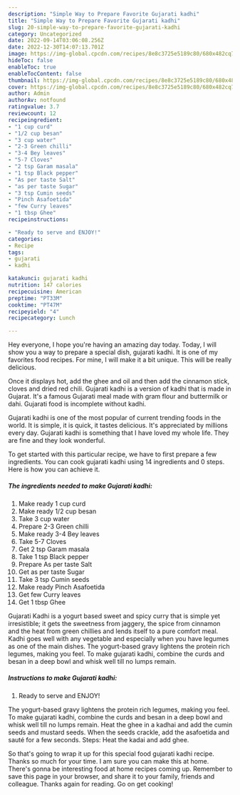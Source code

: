 ```yaml
---
description: "Simple Way to Prepare Favorite Gujarati kadhi"
title: "Simple Way to Prepare Favorite Gujarati kadhi"
slug: 20-simple-way-to-prepare-favorite-gujarati-kadhi
category: Uncategorized
date: 2022-09-14T03:06:08.256Z
date: 2022-12-30T14:07:13.701Z
image: https://img-global.cpcdn.com/recipes/8e8c3725e5189c80/680x482cq70/gujarati-kadhi-recipe-main-photo.jpg
hideToc: false
enableToc: true
enableTocContent: false
thumbnail: https://img-global.cpcdn.com/recipes/8e8c3725e5189c80/680x482cq70/gujarati-kadhi-recipe-main-photo.jpg
cover: https://img-global.cpcdn.com/recipes/8e8c3725e5189c80/680x482cq70/gujarati-kadhi-recipe-main-photo.jpg
author: Admin
authorAv: notfound
ratingvalue: 3.7
reviewcount: 12
recipeingredient:
- "1 cup curd"
- "1/2 cup besan"
- "3 cup water"
- "2-3 Green chilli"
- "3-4 Bey leaves"
- "5-7 Cloves"
- "2 tsp Garam masala"
- "1 tsp Black pepper"
- "As per taste Salt"
- "as per taste Sugar"
- "3 tsp Cumin seeds"
- "Pinch Asafoetida"
- "few Curry leaves"
- "1 tbsp Ghee"
recipeinstructions:

- "Ready to serve and ENJOY!"
categories:
- Recipe
tags:
- gujarati
- kadhi

katakunci: gujarati kadhi 
nutrition: 147 calories
recipecuisine: American
preptime: "PT33M"
cooktime: "PT47M"
recipeyield: "4"
recipecategory: Lunch

---
```



Hey everyone, I hope you're having an amazing day today. Today, I will show you a way to prepare a special dish, gujarati kadhi. It is one of my favorites food recipes. For mine, I will make it a bit unique. This will be really delicious.

Once it displays hot, add the ghee and oil and then add the cinnamon stick, cloves and dried red chili. Gujarati kadhi is a version of kadhi that is made in Gujarat. It&#39;s a famous Gujarati meal made with gram flour and buttermilk or dahi. Gujarati food is incomplete without kadhi.

Gujarati kadhi is one of the most popular of current trending foods in the world. It is simple, it is quick, it tastes delicious. It's appreciated by millions every day. Gujarati kadhi is something that I have loved my whole life. They are fine and they look wonderful.


To get started with this particular recipe, we have to first prepare a few ingredients. You can cook gujarati kadhi using 14 ingredients and 0 steps. Here is how you can achieve it.

<!--inarticleads1-->

##### The ingredients needed to make Gujarati kadhi:

1. Make ready 1 cup curd
1. Make ready 1/2 cup besan
1. Take 3 cup water
1. Prepare 2-3 Green chilli
1. Make ready 3-4 Bey leaves
1. Take 5-7 Cloves
1. Get 2 tsp Garam masala
1. Take 1 tsp Black pepper
1. Prepare As per taste Salt
1. Get as per taste Sugar
1. Take 3 tsp Cumin seeds
1. Make ready Pinch Asafoetida
1. Get few Curry leaves
1. Get 1 tbsp Ghee


Gujarati Kadhi is a yogurt based sweet and spicy curry that is simple yet irresistible; it gets the sweetness from jaggery, the spice from cinnamon and the heat from green chillies and lends itself to a pure comfort meal. Kadhi goes well with any vegetable and especially when you have legumes as one of the main dishes. The yogurt-based gravy lightens the protein rich legumes, making you feel. To make gujarati kadhi, combine the curds and besan in a deep bowl and whisk well till no lumps remain. 

<!--inarticleads2-->

##### Instructions to make Gujarati kadhi:


1. Ready to serve and ENJOY!

The yogurt-based gravy lightens the protein rich legumes, making you feel. To make gujarati kadhi, combine the curds and besan in a deep bowl and whisk well till no lumps remain. Heat the ghee in a kadhai and add the cumin seeds and mustard seeds. When the seeds crackle, add the asafoetida and sauté for a few seconds. Steps: Heat the kadai and add ghee. 

So that's going to wrap it up for this special food gujarati kadhi recipe. Thanks so much for your time. I am sure you can make this at home. There's gonna be interesting food at home recipes coming up. Remember to save this page in your browser, and share it to your family, friends and colleague. Thanks again for reading. Go on get cooking!
